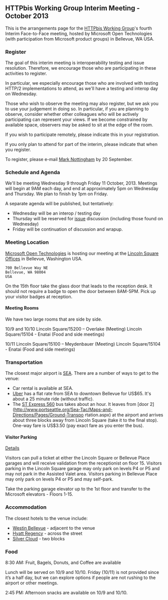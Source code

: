 ## HTTPbis Working Group Interim Meeting - October 2013

This is the arrangements page for the [HTTPbis Working
Group](http://trac.tools.ietf.org/wg/httpbis/trac/wiki)'s fourth Interim
Face-to-Face meeting, hosted by Microsoft Open Technologies (with participation from Microsoft product groups) in Bellevue, WA USA.

### Register

The goal of this interim meeting is interoperability testing and issue
resolution. Therefore, we encourage those who are participating in these
activities to register.

In particular, we especially encourage those who are involved with testing
HTTP/2 implementations to attend, as we'll have a testing and interop day on
Wednesday.

Those who wish to observe the meeting may also register, but we ask you to use
your judgement in doing so. In particular, if you are planning to observe,
consider whether other colleagues who will be actively participating can
represent your views. If we become constrained by available space, observers
may be asked to sit at the edge of the room.

If you wish to participate remotely, please indicate this in your registration.

If you only plan to attend for part of the interim, please indicate that when
you register.

To register, please e-mail [Mark Nottingham](mailto:mnot@mnot.net) by 20
September.


### Schedule and Agenda

We'll be meeting Wednesday 9 through Friday 11 October, 2013. Meetings will
begin at 9AM each day, and end at approximately 5pm on Wednesday and Thursday.
We plan to finish by 1pm on Friday.

A separate agenda will be published, but tentatively:
* Wednesday will be an interop / testing day
* Thursday will be reserved for
  [issue](https://github.com/http2/http2-spec/issues) discussion (including
  those found on Wednesday)
* Friday will be continuation of discussion and wrapup.


### Meeting Location

[Microsoft Open Technologies](http://msopentech.com/) is hosting our meeting at
the [Lincoln Square Offices](http://binged.it/143KiDI) in Bellevue, Washington
USA.

    700 Bellevue Way NE
	Bellevue, WA 98004
	USA

On the 15th floor take the glass door that leads to the reception desk. It
should not require a badge to open the door between 8AM-5PM. Pick up your
visitor badges at reception.


#### Meeting Rooms

We have two large rooms that are side by side.

10/9 and 10/10
Lincoln Square/15200 – Overlake (Meeting)
Lincoln Square/15104 - Enatai (Food and side meetings)

10/11
Lincoln Square/15100 – Meydenbauer (Meeting)
Lincoln Square/15104 - Enatai (Food and side meetings)


### Transportation

The closest major airport is
[SEA](http://www.portseattle.org/Sea-Tac/Pages/default.aspx). There are a
number of ways to get to the venue:

* Car rental is available at SEA.
* [Uber](https://www.uber.com/cities/seattle) has a flat rate from SEA to
  downtown Bellevue for US$65. It's about a 25 minute ride (without traffic).
* The [ST Express
  560](http://www.soundtransit.org/Schedules/ST-Express-Bus/560?tab=Map) bus
  takes about an hour. It leaves from [door
  2](http://www.portseattle.org/Sea-Tac/Maps-and-Directions/Pages/Ground-Transpo
  rtation.aspx) at the airport and arrives about three blocks away from Lincoln
  Square (take it to the final stop). One-way fare is US$3.50 (pay exact fare
  as you enter the bus).

#### Visitor Parking

[Details](http://www.bellevuesquare.com/images_cms/Directions_&_Parking.pdf)

Visitors can pull a ticket at either the Lincoln Square or Bellevue Place
garages and will receive validation from the receptionist on floor 15. Visitors
parking in the Lincoln Square garage may only park on levels P4 or P5 and may
not park in the Assisted Valet area. Visitors parking in Bellevue Place may
only park on levels P4 or P5 and may self-park.

Take the parking garage elevator up to the 1st floor and transfer to the
Microsoft elevators - Floors 1-15.


### Accommodation

The closest hotels to the venue include:

* [Westin Bellevue](http://www.westinbellevuehotel.com) - adjacent to the venue
* [Hyatt Regency](http://www.bellevue.hyatt.com/en/hotel/home.html) - across the street
* [Silver Cloud](http://www.silvercloud.com/bellevuedowntown/) - two blocks

 
### Food
 
8:30 AM: Fruit, Bagels, Donuts, and Coffee are available
 
Lunch will be served on 10/9 and 10/10. Friday (10/11) is not provided since
it’s a half day, but we can explore options if people are not rushing to the
airport or other meetings.
 
2:45 PM: Afternoon snacks are available on 10/9 and 10/10.


